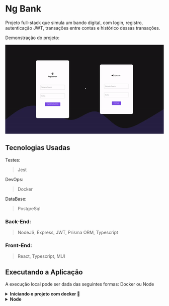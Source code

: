 # Ng Bank

Projeto full-stack que simula um bando digital, com login, registro, autenticação JWT, transações entre contas e histórico dessas transações.

Demonstração do projeto:

![](https://github.com/Pedro0505/ng-bank/blob/main/public/presentation.gif?raw=true)

## Tecnologias Usadas

Testes:
> Jest

DevOps:
> Docker

DataBase:
> PostgreSql

### Back-End:

> NodeJS, Express, JWT, Prisma ORM, Typescript

### Front-End:

> React, Typescript, MUI

## Executando a Aplicação

A execução local pode ser dada das seguintes formas: Docker ou Node 

<details>
  <summary><b>Iniciando o projeto com docker 🐳</b></summary><br>

  ***⚠️ Para garantir um bom funcionamento é necessário que tenha instalado o docker e o docker-compose nas versões 20.10.16 e 1.29 ou superior respectivamente⚠️***

  1. Clone o projeto

  ```bash
git clone git@github.com:Pedro0505/ng-bank.git
  ```

  2. Entre no diretório do projeto

  ```bash
cd ng-bank
  ```

  3. Suba os containers

  ```bash
docker-compose -f docker-compose.dev.yml up --build -d
  ```

  5. Quando o processo dos containers estiver acabado acesse a aplicação usando o seguinte endereço

  ```bash
http://localhost:3000
  ```

  6. Para derrubar os containers

  ```bash
docker-compose -f docker-compose.dev.yml down --rmi all --volumes --remove-orphans
  ```
</details>

<details>
  <summary><b>Node</b></summary><br>

  ***⚠️ Para rodar localmente é necessário ter o PostgreSql instalado localmente ⚠️***
  
  Clone o projeto

  ```bash
git clone git@github.com:Pedro0505/ng-bank.git
  ```

  Entre no diretório do projeto na parte da api

  ```bash
cd ng-bank/api
  ```

  Instale as dependências

  ```bash
npm install
  ```

  Inicie o servidor

  ```bash
npm run dev
  ```
  
  Entre no diretório do projeto na parte do front-end

  ```bash
cd ..
cd ng-bank/web
  ```

  Instale as dependências

  ```bash
npm install
  ```

  Inicie o servidor

  ```bash
npm start
  ```

  Acesse a aplicação usando o seguinte endereço

  ```bash
localhost:3000
  ```
</details>
